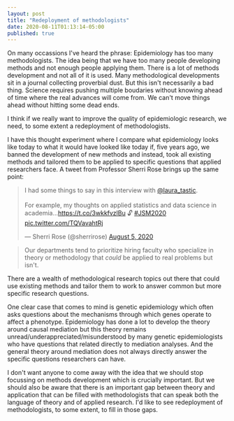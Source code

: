 ```yaml
---
layout: post
title: "Redeployment of methodologists"
date: 2020-08-11T01:13:14-05:00
published: true
---
```


On many occassions I've heard the phrase: Epidemiology has too many methodologists. The idea being that we have too many people developing methods and not enough people applying them. There is a lot of methods development and not all of it is used. Many methodological developments sit in a journal collecting proverbial dust. But this isn't necessarily a bad thing. Science requires pushing multiple boudaries without knowing ahead of time where the real advances will come from. We can't move things ahead without hitting some dead ends.

I think if we really want to improve the quality of epidemiologic research, we need, to some extent a redeployment of methodologists.

I have this thought experiment where I compare what epidemiology looks like today to what it would have looked like today if, five years ago, we banned the development of new methods and instead, took all existing methods and tailored them to be applied to specific questions that applied researchers face. A tweet from Professor Sherri Rose brings up the same point: 

<blockquote class="twitter-tweet"><p lang="en" dir="ltr">I had some things to say in this interview with <a href="https://twitter.com/laura_tastic?ref_src=twsrc%5Etfw">@laura_tastic</a>.<br><br>For example, my thoughts on applied statistics and data science in academia…<a href="https://t.co/3wkkfvzlBu">https://t.co/3wkkfvzlBu</a> 🔓 <a href="https://twitter.com/hashtag/JSM2020?src=hash&amp;ref_src=twsrc%5Etfw">#JSM2020</a> <a href="https://t.co/TQVavahtRj">pic.twitter.com/TQVavahtRj</a></p>&mdash; Sherri Rose (@sherrirose) <a href="https://twitter.com/sherrirose/status/1291094549310431242?ref_src=twsrc%5Etfw">August 5, 2020</a></blockquote> <script async src="https://platform.twitter.com/widgets.js" charset="utf-8"></script>

> Our departments tend to prioritize hiring faculty who specialize in theory or methodology that _could_ be applied to real problems but isn't.

There are a wealth of methodological research topics out there that could use existing methods and tailor them to work to answer common but more specific research questions.

One clear case that comes to mind is genetic epidemiology which often asks questions about the mechanisms through which genes operate to affect a phenotype. Epidemiology has done a lot to develop the theory around causal mediation but this theory remains unread/underappreciated/misunderstood by many genetic epidemiologists who have questions that related directly to mediation analyses. And the general theory around mediation does not always directly answer the specific questions researchers can have.

I don't want anyone to come away with the idea that we should stop focussing on methods development which is crucially important. But we should also be aware that there is an important gap between theory and application that can be filled with methodologists that can speak both the language of theory and of applied research. I'd like to see redeployment of methodologists, to some extent, to fill in those gaps. 




